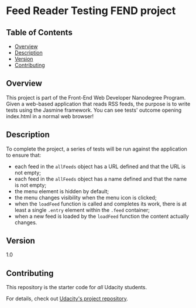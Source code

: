 # Feed Reader Testing FEND project

## Table of Contents

* [Overview](#overview)
* [Description](#description)
* [Version](#version)
* [Contributing](#contributing)

## Overview

This project is part of the Front-End Web Developer Nanodegree Program. Given a web-based application that reads RSS feeds, the purpose is to write tests using the Jasmine framework. You can see tests' outcome opening index.html in a normal web browser!



## Description

To complete the project, a series of tests will be run against the application to ensure that:

* each feed in the `allFeeds` object has a URL defined and that the URL is not empty;
* each feed in the `allFeeds` object has a name defined and that the name is not empty;
* the menu element is hidden by default;
* the menu changes visibility when the menu icon is clicked;
* when the `loadFeed` function is called and completes its work, there is at least a single `.entry` element within the `.feed` container;
* when a new feed is loaded by the `loadFeed` function the content actually changes.



## Version
1.0

## Contributing

This repository is the starter code for _all_ Udacity students.

For details, check out [Udacity's project repository](https://github.com/udacity/frontend-nanodegree-feedreader).
